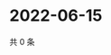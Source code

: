 # 2022-06-15

共 0 条

<!-- BEGIN WEIBO -->
<!-- 最后更新时间 Wed Jun 15 2022 01:19:23 GMT+0800 (China Standard Time) -->

<!-- END WEIBO -->
